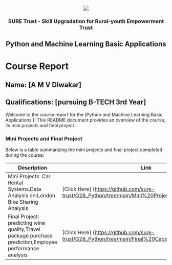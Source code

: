 <!-- PROJECT LOGO -->
<br />

<div align="center">
   <img src='https://user-images.githubusercontent.com/73131499/166115643-d3187f47-d38f-41b2-ae42-5ecbbc60de14.png' />


<h3 align="center">SURE Trust - Skill Upgradation for Rural-youth Empowerment Trust</h3>
  <h2> Python and Machine Learning Basic Applications </h2>
</div>

# Course Report

## Name: [A M V Diwakar]

## Qualifications: [pursuing B-TECH 3rd Year]

Welcome to the course report for the [Python and Machine Learning Basic Applications ]! This README document provides an overview of the course, its mini projects and final project.

### Mini Projects and Final Project

Below is a table summarizing the mini projects and final project completed during the course:

| Description                               | Link                                    |
|-------------------------------------------|-----------------------------------------|
| Mini Projects: Car Rental Systems,Data Analysis on:London Bike Sharing Analysis     | [Click Here] (https://github.com/sure-trust/G28_Python/tree/main/Mini%20Projects/Diwakar)                        |
| Final Project: predicting wine quality,Travel package purchase prediction,Employee performance analysis     | [Click Here]  (https://github.com/sure-trust/G28_Python/tree/main/Final%20Capstone%20Project/Diwakar)                       |
